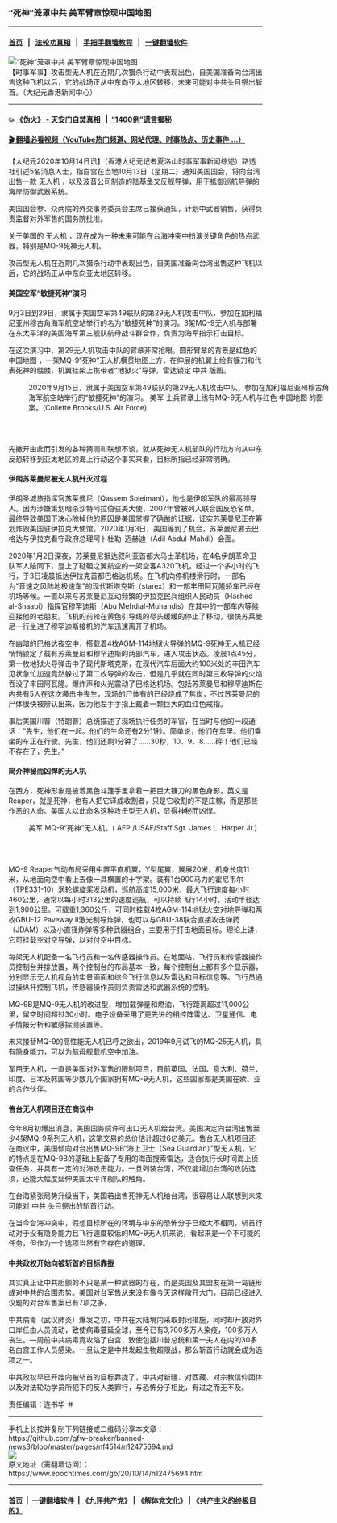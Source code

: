 ### “死神”笼罩中共 美军臂章惊现中国地图
------------------------

#### [首页](https://github.com/gfw-breaker/banned-news3/blob/master/README.md) &nbsp;&nbsp;|&nbsp;&nbsp; [法轮功真相](https://github.com/begood0513/basic/blob/master/README.md)  &nbsp;&nbsp;|&nbsp;&nbsp; [手把手翻墙教程](https://github.com/gfw-breaker/guides/wiki)  &nbsp;&nbsp;|&nbsp;&nbsp; [一键翻墙软件](https://github.com/gfw-breaker/nogfw/blob/master/README.md)  



<div><img alt="“死神”笼罩中共 美军臂章惊现中国地图" class="attachment-djy_600_400 size-djy_600_400 wp-post-image" src="https://i.epochtimes.com/assets/uploads/2020/10/WhatsApp-Image-2020-10-14-at-8.17.51-AM-600x400.jpeg"/>
<div class="caption">
 【时事军事】攻击型无人机在近期几次猎杀行动中表现出色，自美国准备向台湾出售这种飞机以后，它的战场正从中东向亚太地区转移，未来可能对中共头目祭出斩首。（大纪元香港新闻中心）
</div></div><hr/>

#### 💥 [《伪火》 - 天安门自焚真相 ](http://158.247.195.190:10000/videos/blog/weihuo.html)&nbsp; |&nbsp; [“1400例”谎言揭秘  ](http://158.247.195.190:10000/videos/blog/jiexi1400.html)

#### [ 🎬  翻墙必看视频（YouTube热门频道、网站代理、时事热点、历史事件 ...）](https://github.com/gfw-breaker/links/blob/master/banned.md)

<div><p>
 【大纪元2020年10月14日讯】（香港大纪元记者夏洛山时事军事新闻综述）路透社引述5名消息人士，指白宫在当地10月13日（星期二）通知美国国会，将向台湾出售一款
 <ok href="https://www.epochtimes.com/gb/tag/%E6%97%A0%E4%BA%BA%E6%9C%BA.html">
  无人机
 </ok>
 ，以及波音公司制造的陆基鱼叉反舰导弹，用于抵御巡航导弹的海岸防御武器系统。
</p>
<p>
 美国国会参、众两院的外交事务委员会主席已接获通知，计划中武器销售，获得负责监督对外军售的国务院批准。
</p>
<p>
 关于美国的
 <ok href="https://www.epochtimes.com/gb/tag/%E6%97%A0%E4%BA%BA%E6%9C%BA.html">
  无人机
 </ok>
 ，现在成为一种未来可能在台海冲突中扮演关键角色的热点武器，特别是MQ-9死神无人机。
</p>
<p>
 攻击型无人机在近期几次猎杀行动中表现出色，自美国准备向台湾出售这种飞机以后，它的战场正从中东向亚太地区转移。
</p>
<p>
</p>
<h4>
 美国空军“敏捷死神”演习
</h4>
<p>
 9月3日到29日，隶属于美国空军第49联队的第29无人机攻击中队，参加在加利福尼亚州穆古角海军航空站举行的名为“敏捷死神”的演习。3架MQ-9无人机与部署在东太平洋的美国海军第三舰队航母战斗群合作，负责为海军指示打击目标。
</p>
<p>
 在这次演习中，第29无人机攻击中队的臂章非常抢眼。圆形臂章的背景是红色的
 <ok href="https://www.epochtimes.com/gb/tag/%E4%B8%AD%E5%9B%BD%E5%9C%B0%E5%9B%BE.html">
  中国地图
 </ok>
 ，一架MQ-9“死神”无人机横贯地图上方，在伸展的机翼上绘有镰刀和代表死神的骷髅，机翼挂架上携带者“地狱火”导弹，雷达锁定
 <ok href="https://www.epochtimes.com/gb/tag/%E4%B8%AD%E5%85%B1.html">
  中共
 </ok>
 版图。
</p>
<figure class="wp-caption aligncenter" id="attachment_12475702" style="width: 600px">
 <ok href="https://i.epochtimes.com/assets/uploads/2020/10/200915-F-HV115-1841-e1602685797652.jpg">
  <img alt="" class="size-large wp-image-12475702" src="https://i.epochtimes.com/assets/uploads/2020/10/200915-F-HV115-1841-600x399.jpg"/>
 </ok>
 <br/><figcaption class="wp-caption-text">
  2020年9月15日，隶属于美国空军第49联队的第29无人机攻击中队，参加在加利福尼亚州穆古角海军航空站举行的“敏捷死神”的演习。
  <ok href="https://www.epochtimes.com/gb/tag/%E7%BE%8E%E5%86%9B.html">
   美军
  </ok>
  士兵臂章上绣有MQ-9无人机与红色
  <ok href="https://www.epochtimes.com/gb/tag/%E4%B8%AD%E5%9B%BD%E5%9C%B0%E5%9B%BE.html">
   中国地图
  </ok>
  的图案。(Collette Brooks/U.S. Air Force)
 </figcaption><br/>
</figure><br/>
<p>
 先撇开由此而引发的各种猜测和联想不谈，就从死神无人机部队的行动方向从中东反恐转移到亚太地区的海上行动这个事实来看，目标所指已经非常明确。
</p>
<h4>
 伊朗苏莱曼尼被无人机歼灭过程
</h4>
<p>
 伊朗圣城旅指挥官苏莱曼尼（Qassem Soleimani），他也是伊朗军队的最高领导人。因为涉嫌策划暗杀沙特阿拉伯驻美大使，2007年曾被列入联合国反恐名单。最终导致美国下决心除掉他的原因是美国掌握了确凿的证据，证实苏莱曼尼正在筹划炸毁美国驻伊拉克大使馆。2020年1月3日，美国等到了机会，苏莱曼尼要去巴格达与伊拉克看守政府总理阿卜杜勒-迈赫迪（Adil Abdul-Mahdi）会面。
</p>
<p>
 2020年1月2日深夜，苏莱曼尼抵达叙利亚首都大马士革机场，在4名伊朗革命卫队军人陪同下，登上了鞑靼之翼航空的一架空客A320飞机。经过一个多小时的飞行，于3日凌晨抵达伊拉克首都巴格达机场。在飞机向停机楼滑行时，一部名为“音速之风陆地极速车”的现代斯塔克斯（starex）和一部丰田阿瓦隆轿车已经在机场等候。一直以来与苏莱曼尼互动频繁的伊拉克民兵组织人民动员（Hashed al-Shaabi）指挥官穆罕迪斯（Abu Mehdial-Muhandis）在其中的一部车内等候迎接他的老朋友。飞机的前轮在黄色引导线的尽头缓缓的停止了移动，很快苏莱曼尼一行坐进了穆罕迪斯接机的汽车迅速离开了机场。
</p>
<p>
 在幽暗的巴格达夜空中，搭载着4枚AGM-114地狱火导弹的MQ-9死神无人机已经悄悄锁定了载有苏莱曼尼和穆罕迪斯的两部汽车，进入攻击状态。凌晨1点45分，第一枚地狱火导弹击中了现代斯塔克斯，在现代汽车后面大约100米处的丰田汽车见状急忙加速竟然躲过了第二枚导弹的攻击，但是几乎就在同时第三枚导弹的火焰吞没了丰田阿瓦隆。爆炸声和火光震动了巴格达机场。包括苏莱曼尼和穆罕迪斯在内共有5人在这次袭击中丧生，现场的尸体有的已经烧成了焦炭，不过苏莱曼尼的尸体很快被辨认出来，因为他左手手指上戴着一颗巨大的血红色戒指。
</p>
<p>
 事后美国川普（特朗普）总统描述了现场执行任务的军官，在当时与他的一段通话：“先生，他们在一起。他们的生命还有2分11秒。简单说，他们在车里。他们乘坐的车正在行驶。先生，他们还剩1分钟了……30秒，10、9、8……砰！他们已经不存在了，先生。”
</p>
<h4>
 简介神秘而凶悍的无人机
</h4>
<p>
 在西方，死神形象是披着黑色斗篷手里拿着一把巨大镰刀的黑色身影，英文是Reaper，就是死神，也有人把它译成收割者，只是它收割的不是庄稼，而是那些作恶的人命。美国人以此命名这种攻击型无人机，显得神秘而凶悍。
</p>
<figure class="wp-caption aligncenter" id="attachment_12475704" style="width: 600px">
 <ok href="https://i.epochtimes.com/assets/uploads/2020/10/000_Was2460735-1-e1602685889377.jpg">
  <img alt="" class="size-large wp-image-12475704" src="https://i.epochtimes.com/assets/uploads/2020/10/000_Was2460735-1-600x346.jpg"/>
 </ok>
 <br/><figcaption class="wp-caption-text">
  <ok href="https://www.epochtimes.com/gb/tag/%E7%BE%8E%E5%86%9B.html">
   美军
  </ok>
  MQ-9“死神”无人机。( AFP /USAF/Staff Sgt. James L. Harper Jr.)
 </figcaption><br/>
</figure><br/>
<p>
 MQ-9 Reaper气动布局采用中置平直机翼，Y型尾翼，翼展20米，机身长度11米，从地面向空中看上去像一具横置的十字架。装有1台900马力的霍尼韦尔（TPE331-10）涡轮螺旋桨发动机，巡航高度15,000米，最大飞行速度每小时460公里，通常以每小时313公里的速度巡航，可以持续飞行14小时，活动半径达到1,900公里。可载重1,360公斤，可同时挂载4枚AGM-114地狱火空对地导弹和两枚GBU-12 Paveway II激光制导炸弹，也可以与GBU-38联合直接攻击弹药（JDAM）以及小直径炸弹等多种武器组合，主要用于打击地面目标。理论上讲，它可挂载空对空导弹，以对付空中目标。
</p>
<p>
 每架无人机配备一名飞行员和一名传感器操作员。在地面站，飞行员和传感器操作员控制台并排放置，两个控制台的布局基本一致，每个控制台上都有多个显示器，分别显示无人机视角的实景画面和综合飞行信息以及雷达和目标信息等。飞行员通过操纵杆控制飞机，传感器操作员则负责雷达和武器系统的控制。
</p>
<p>
 MQ-9B是MQ-9无人机的改进型，增加载弹量和燃油，飞行距离超过11,000公里，留空时间超过30小时。电子设备采用了更先进的相控阵雷达、卫星通信、电子情报分析和敏感探测装置等。
</p>
<p>
 未来接替MQ-9的高性能无人机已呼之欲出，2019年9月试飞的MQ-25无人机，具有隐身能力，可以为航母舰载机空中加油。
</p>
<p>
 军用无人机，一直是美国对外军售的限制项目，目前英国、法国、意大利、荷兰、印度、日本及韩国等少数几个国家拥有MQ-9无人机，这些国家都是美国在欧、亚的合作伙伴。
</p>
<h4>
 售台无人机项目还在商议中
</h4>
<p>
 今年8月初爆出消息，美国国务院许可出口无人机给台湾。美国决定向台湾出售至少4架MQ-9系列无人机，这笔交易的总价估计超过6亿美元。售台无人机项目还在商议中，美国倾向对台出售MQ-9B“海上卫士（Sea Guardian）”型无人机，它的特点是在MQ-9B的基础上配备了专用的海面搜索雷达，适合执行长时间海上侦查任务，并具有一定的对海攻击能力。一旦列装台湾，不仅能增加台湾的攻防选项，还能大幅度延伸美国太平洋舰队的触角。
</p>
<p>
 在台海紧张局势升级当下，美国若出售死神无人机给台湾，很容易让人联想到未来可能对
 <ok href="https://www.epochtimes.com/gb/tag/%E4%B8%AD%E5%85%B1.html">
  中共
 </ok>
 头目祭出的斩首行动。
</p>
<p>
 在当今台海冲突中，假想目标所在的环境与中东的恐怖分子已经大不相同，斩首行动对于没有隐身能力且飞行速度较低的MQ-9无人机来说，看起来是一个不可能的任务，但作为一个选项当然有它存在的道理。
</p>
<h4>
 中共政权开始向被斩首的目标靠拢
</h4>
<p>
 其实真正让中共胆颤的不只是某一种武器的存在，而是美国及其盟友在第一岛链形成对中共的合围态势。美国对台军售从来没有像今天这样敞开大门，目前已经进入议题的对台军售案已有7项之多。
</p>
<p>
 中共病毒（武汉肺炎）爆发之初，中共在大陆境内采取封闭措施，同时却开放对外口岸任由人员流动，致使病毒蔓延全球，至今已有3,700多万人染疫，100多万人丧生。—周前中共病毒竟攻陷了白宫，致使包括川普总统和第一夫人在内的30多名白宫工作人员感染。一旦认定是中共发起生物超限战，那么斩首行动就会成为选项之一。
</p>
<p>
 中共政权早已开始向被斩首的目标靠拢了，中共对新疆、对西藏、对宗教信仰团体以及对法轮功学员所犯下的反人类罪行，与恐怖分子相比，有过之而无不及。
</p>
<p>
 责任编辑：连书华 ＃
</p>
</div>
<hr/>
手机上长按并复制下列链接或二维码分享本文章：<br/>
https://github.com/gfw-breaker/banned-news3/blob/master/pages/nf4514/n12475694.md <br/>
<a href='https://github.com/gfw-breaker/banned-news3/blob/master/pages/nf4514/n12475694.md'><img src='https://github.com/gfw-breaker/banned-news3/blob/master/pages/nf4514/n12475694.md.png'/></a> <br/>
原文地址（需翻墙访问）：https://www.epochtimes.com/gb/20/10/14/n12475694.htm


------------------------
#### [首页](https://github.com/gfw-breaker/banned-news3/blob/master/README.md) &nbsp;|&nbsp; [一键翻墙软件](https://github.com/gfw-breaker/nogfw/blob/master/README.md) &nbsp;| [《九评共产党》](https://github.com/gfw-breaker/9ping.md/blob/master/README.md#九评之一评共产党是什么) | [《解体党文化》](https://github.com/gfw-breaker/jtdwh.md/blob/master/README.md) | [《共产主义的终极目的》](https://github.com/gfw-breaker/gczydzjmd.md/blob/master/README.md)


<img src='http://gfw-breaker.win/banned-news3/pages/nf4514/n12475694.md' width='0px' height='0px'/>